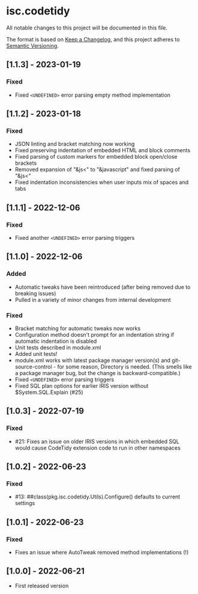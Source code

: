 # isc.codetidy

All notable changes to this project will be documented in this file.

The format is based on [Keep a Changelog](https://keepachangelog.com/en/1.0.0/),
and this project adheres to [Semantic Versioning](https://semver.org/spec/v2.0.0.html).

## [1.1.3] - 2023-01-19

### Fixed
- Fixed `<UNDEFINED>` error parsing empty method implementation

## [1.1.2] - 2023-01-18

### Fixed
- JSON linting and bracket matching now working
- Fixed preserving indentation of embedded HTML and block comments
- Fixed parsing of custom markers for embedded block open/close brackets
- Removed expansion of "&js<" to "&javascript" and fixed parsing of "&js<"
- Fixed indentation inconsistencies when user inputs mix of spaces and tabs

## [1.1.1] - 2022-12-06

### Fixed
- Fixed another `<UNDEFINED>` error parsing triggers

## [1.1.0] - 2022-12-06

### Added 
- Automatic tweaks have been reintroduced (after being removed due to breaking issues)
- Pulled in a variety of minor changes from internal development

### Fixed
- Bracket matching for automatic tweaks now works
- Configuration method doesn't prompt for an indentation string if automatic indentation is disabled
- Unit tests described in module.xml
- Added unit tests!
- module.xml works with latest package manager version(s) and git-source-control - for some reason, Directory is needed. (This smells like a package manager bug, but the change is backward-compatible.)
- Fixed `<UNDEFINED>` error parsing triggers
- Fixed SQL plan options for earlier IRIS version without $System.SQL.Explain (#25)

## [1.0.3] - 2022-07-19
### Fixed
- #21: Fixes an issue on older IRIS versions in which embedded SQL would cause CodeTidy extension code to run in other namespaces

## [1.0.2] - 2022-06-23
### Fixed
- #13: ##class(pkg.isc.codetidy.Utils).Configure() defaults to current settings

## [1.0.1] - 2022-06-23
### Fixed
- Fixes an issue where AutoTweak removed method implementations (!)

## [1.0.0] - 2022-06-21
- First released version

